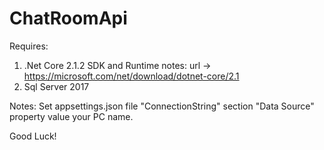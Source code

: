 # ChatRoomApi

Requires: 
1) .Net Core 2.1.2 SDK and Runtime
 notes: url -> https://microsoft.com/net/download/dotnet-core/2.1
2) Sql Server 2017

Notes: Set appsettings.json file "ConnectionString" section "Data Source" property value your PC name.

Good Luck!
